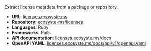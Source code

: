 ---
---

Extract license metadata from a package or repository.

* **URL**: [licenses.ecosyste.ms](https://licenses.ecosyste.ms)
* **Repository**: [ecosyste-ms/licenses](https://github.com/ecosyste-ms/licenses)
* **Languages**: Ruby
* **Frameworks**: Rails
* **API documentation**: [licenses.ecosyste.ms/docs](https://licenses.ecosyste.ms/docs/index.html)
* **OpenAPI YAML**: [licenses.ecosyste.ms/docs/api/v1/openapi.yaml](https://licenses.ecosyste.ms/docs/api/v1/openapi.yaml)
